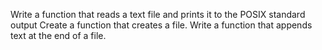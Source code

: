 Write a function that reads a text file and prints it to the POSIX standard output
Create a function that creates a file.
Write a function that appends text at the end of a file.
